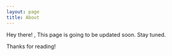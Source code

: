 ```yaml
---
layout: page
title: About
---
```


<p class="message">
  Hey there! , This page is going to be updated soon. Stay tuned.
</p>

Thanks for reading!
